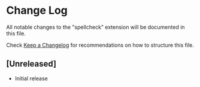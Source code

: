 # Change Log

All notable changes to the "spellcheck" extension will be documented in this file.

Check [Keep a Changelog](http://keepachangelog.com/) for recommendations on how to structure this file.

## [Unreleased]

- Initial release

